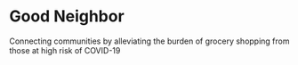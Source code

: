# Good Neighbor

Connecting communities by alleviating the burden of grocery shopping from those at high risk of COVID-19
